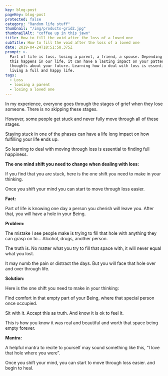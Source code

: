 ```yaml
---
key: blog-post
pageKey: blog-post
protected: false
category: "Random life stuff"
thumbnail: "/img/products-grid2.jpg"
thumbnailAlt: "coffee up in this jawn"
title: How to fill the void after the loss of a loved one
subTitle: How to fill the void after the loss of a loved one
date: 2019-04-24T18:51:58.375Z
prompt: >-
  Part of life is loss. losing a parent, a friend, a spouse. Depending on when
  this happens in our life, it can have a lasting impact on your patterns and
  thoughts about your future. Learning how to deal with loss is essential to
  living a full and happy life.
tags:
  - Loss
  - loosing a parent
  - losing a loved one
---
```


In my experience, everyone goes through the stages of grief when they lose someone. There is no skipping these stages.

However, some people get stuck and never fully move through all of these stages.

Staying stuck in one of the phases can have a life long impact on how fulfilling your life ends up.

So learning to deal with moving through loss is essential to finding full happiness.

**The one mind shift you need to change when dealing with loss:**

If you find that you are stuck, here is the one shift you need to make in your thinking.

Once you shift your mind you can start to move through loss easier.

**Fact:**

Part of life is knowing one day a person you cherish will leave you. After that, you will have a hole in your Being.

**Problem:**

The mistake I see people make is trying to fill that hole with anything they can grasp on to... Alcohol, drugs, another person.

The truth is. No matter what you try to fill that space with, it will never equal what you lost.

It may numb the pain or distract the days. But you will face that hole over and over through life.

**Solution:**

Here is the one shift you need to make in your thinking:

Find comfort in that empty part of your Being, where that special person once occupied.

Sit with it. Accept this as truth. And know it is ok to feel it.

This is how you know it was real and beautiful and worth that space being empty forever.

**Mantra:**

A helpful mantra to recite to yourself may sound something like this, “I love that hole where you were”.

Once you shift your mind, you can start to move through loss easier. and begin to heal.
